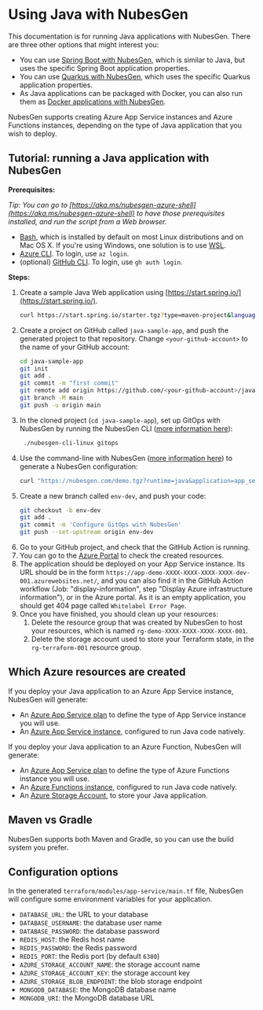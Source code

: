 # Using Java with NubesGen

This documentation is for running Java applications with NubesGen. There are three other options that might interest you:

- You can use [Spring Boot with NubesGen](spring-boot/), which is similar to Java, but uses the specific Spring Boot application properties.
- You can use [Quarkus with NubesGen](quarkus/), which uses the specific Quarkus application properties.
- As Java applications can be packaged with Docker, you can also run them as [Docker applications with NubesGen](docker/).

NubesGen supports creating Azure App Service instances and Azure Functions instances, depending on the type of Java application that you wish to deploy.

## Tutorial: running a Java application with NubesGen

__Prerequisites:__

_Tip: You can go to [https://aka.ms/nubesgen-azure-shell](https://aka.ms/nubesgen-azure-shell) to have those prerequisites installed, and run the script from a Web browser._
- [Bash](https://fr.wikipedia.org/wiki/Bourne-Again_shell), which is installed by default on most Linux distributions and on Mac OS X. If you're using Windows, one solution is to use [WSL](https://aka.ms/nubesgen-install-wsl).
- [Azure CLI](https://aka.ms/nubesgen-install-az-cli). To login, use `az login`.
- (optional) [GitHub CLI](https://cli.github.com/). To login, use `gh auth login`.

__Steps:__
1. Create a sample Java Web application using [https://start.spring.io/](https://start.spring.io/).
   ```bash
   curl https://start.spring.io/starter.tgz?type=maven-project&language=java&bootVersion=3.1.3&baseDir=java-sample-app&groupId=com.example&artifactId=java-sample-app&name=java-sample-app&description=Demo%20project%20for%20Spring%20Boot&packageName=com.example.java-sample-app&packaging=jar&javaVersion=17&dependencies=web | tar -xzvf -
   ```
2. Create a project on GitHub called `java-sample-app`, and push the generated project to that repository. Change `<your-github-account>` to the name of your GitHub account:
   ```bash
   cd java-sample-app
   git init
   git add .
   git commit -m "first commit"
   git remote add origin https://github.com/<your-github-account>/java-sample-app.git
   git branch -M main
   git push -u origin main
   ```
3. In the cloned project (`cd java-sample-app`), set up GitOps with NubesGen by running the NubesGen CLI ([more information here](/gitops/gitops-quick-start/)):
   ```bash
    ./nubesgen-cli-linux gitops
    ```
4. Use the command-line with NubesGen ([more information here](/reference/rest-api/)) to generate a NubesGen configuration:
   ```bash
   curl "https://nubesgen.com/demo.tgz?runtime=java&application=app_service.standard&gitops=true" | tar -xzvf -
   ```
5. Create a new branch called `env-dev`, and push your code:
   ```bash
   git checkout -b env-dev
   git add .
   git commit -m 'Configure GitOps with NubesGen'
   git push --set-upstream origin env-dev
   ```
6. Go to your GitHub project, and check that the GitHub Action is running.
7. You can go to the [Azure Portal](https://aka.ms/nubesgen-portal) to check the created resources.
8. The application should be deployed on your App Service instance. Its URL should be in the form `https://app-demo-XXXX-XXXX-XXXX-XXXX-dev-001.azurewebsites.net/`, and you can also find it in the GitHub Action workflow (Job: "display-information", step "Display Azure infrastructure information"), or in the Azure portal.
As it is an empty application, you should get 404 page called `Whitelabel Error Page`.
9. Once you have finished, you should clean up your resources:
   1. Delete the resource group that was created by NubesGen to host your resources, which is named `rg-demo-XXXX-XXXX-XXXX-XXXX-001`.
   2. Delete the storage account used to store your Terraform state, in the `rg-terraform-001` resource group.

## Which Azure resources are created

If you deploy your Java application to an Azure App Service instance, NubesGen will generate:

- An [Azure App Service plan](https://aka.ms/nubesgen-app-service-plans) to define the type of App Service instance you will use.
- An [Azure App Service instance](https://aka.ms/nubesgen-app-service), configured to run Java code natively.

If you deploy your Java application to an Azure Function, NubesGen will generate:

- An [Azure App Service plan](https://aka.ms/nubesgen-app-service-plans) to define the type of Azure Functions instance you will use.
- An [Azure Functions instance](https://aka.ms/nubesgen-functions), configured to run Java code natively.
- An [Azure Storage Account](https://aka.ms/nubesgen-storage), to store your Java application.

## Maven vs Gradle

NubesGen supports both Maven and Gradle, so you can use the build system you prefer.

## Configuration options

In the generated `terraform/modules/app-service/main.tf` file, NubesGen will configure some environment variables
for your application.

- `DATABASE_URL`: the URL to your database
- `DATABASE_USERNAME`: the database user name
- `DATABASE_PASSWORD`: the database password
- `REDIS_HOST`: the Redis host name
- `REDIS_PASSWORD`: the Redis password
- `REDIS_PORT`: the Redis port (by default `6380`)
- `AZURE_STORAGE_ACCOUNT_NAME`: the storage account name
- `AZURE_STORAGE_ACCOUNT_KEY`: the storage account key
- `AZURE_STORAGE_BLOB_ENDPOINT`: the blob storage endpoint
- `MONGODB_DATABASE`: the MongoDB database name
- `MONGODB_URI`: the MongoDB database URL
